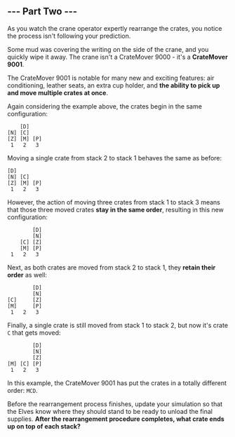 ## --- Part Two ---
As you watch the crane operator expertly rearrange the crates, you notice the process isn't following your prediction.
 
Some mud was covering the writing on the side of the crane, and you quickly wipe it away. The crane isn't a CrateMover 9000 - it's a **CrateMover 9001**.
 
The CrateMover 9001 is notable for many new and exciting features: air conditioning, leather seats, an extra cup holder, and **the ability to pick up and move multiple crates at once**.
 
Again considering the example above, the crates begin in the same configuration:
 

```
    [D]    
[N] [C]    
[Z] [M] [P]
 1   2   3 
```

 
Moving a single crate from stack 2 to stack 1 behaves the same as before:
 

```
[D]        
[N] [C]    
[Z] [M] [P]
 1   2   3 
```

 
However, the action of moving three crates from stack 1 to stack 3 means that those three moved crates **stay in the same order**, resulting in this new configuration:
 

```
        [D]
        [N]
    [C] [Z]
    [M] [P]
 1   2   3
```

 
Next, as both crates are moved from stack 2 to stack 1, they **retain their order** as well:
 

```
        [D]
        [N]
[C]     [Z]
[M]     [P]
 1   2   3
```

 
Finally, a single crate is still moved from stack 1 to stack 2, but now it's crate `C` that gets moved:
 

```
        [D]
        [N]
        [Z]
[M] [C] [P]
 1   2   3
```

 
In this example, the CrateMover 9001 has put the crates in a totally different order: `MCD`.
 
Before the rearrangement process finishes, update your simulation so that the Elves know where they should stand to be ready to unload the final supplies. **After the rearrangement procedure completes, what crate ends up on top of each stack?**
 
